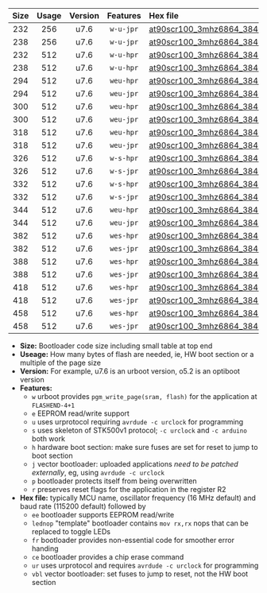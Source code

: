 |Size|Usage|Version|Features|Hex file|
|:-:|:-:|:-:|:-:|:--|
|232|256|u7.6|`w-u-jpr`|[at90scr100_3mhz6864_38400bps_ur_vbl.hex](https://raw.githubusercontent.com/stefanrueger/urboot/main//at90scr100_3mhz6864_38400bps_ur_vbl.hex)|
|238|256|u7.6|`w-u-jpr`|[at90scr100_3mhz6864_38400bps_lednop_ur_vbl.hex](https://raw.githubusercontent.com/stefanrueger/urboot/main//at90scr100_3mhz6864_38400bps_lednop_ur_vbl.hex)|
|232|512|u7.6|`w-u-hpr`|[at90scr100_3mhz6864_38400bps_ur.hex](https://raw.githubusercontent.com/stefanrueger/urboot/main//at90scr100_3mhz6864_38400bps_ur.hex)|
|238|512|u7.6|`w-u-hpr`|[at90scr100_3mhz6864_38400bps_lednop_ur.hex](https://raw.githubusercontent.com/stefanrueger/urboot/main//at90scr100_3mhz6864_38400bps_lednop_ur.hex)|
|294|512|u7.6|`weu-hpr`|[at90scr100_3mhz6864_38400bps_ee_ur.hex](https://raw.githubusercontent.com/stefanrueger/urboot/main//at90scr100_3mhz6864_38400bps_ee_ur.hex)|
|294|512|u7.6|`weu-jpr`|[at90scr100_3mhz6864_38400bps_ee_ur_vbl.hex](https://raw.githubusercontent.com/stefanrueger/urboot/main//at90scr100_3mhz6864_38400bps_ee_ur_vbl.hex)|
|300|512|u7.6|`weu-hpr`|[at90scr100_3mhz6864_38400bps_ee_lednop_ur.hex](https://raw.githubusercontent.com/stefanrueger/urboot/main//at90scr100_3mhz6864_38400bps_ee_lednop_ur.hex)|
|300|512|u7.6|`weu-jpr`|[at90scr100_3mhz6864_38400bps_ee_lednop_ur_vbl.hex](https://raw.githubusercontent.com/stefanrueger/urboot/main//at90scr100_3mhz6864_38400bps_ee_lednop_ur_vbl.hex)|
|318|512|u7.6|`weu-hpr`|[at90scr100_3mhz6864_38400bps_ee_lednop_fr_ur.hex](https://raw.githubusercontent.com/stefanrueger/urboot/main//at90scr100_3mhz6864_38400bps_ee_lednop_fr_ur.hex)|
|318|512|u7.6|`weu-jpr`|[at90scr100_3mhz6864_38400bps_ee_lednop_fr_ur_vbl.hex](https://raw.githubusercontent.com/stefanrueger/urboot/main//at90scr100_3mhz6864_38400bps_ee_lednop_fr_ur_vbl.hex)|
|326|512|u7.6|`w-s-hpr`|[at90scr100_3mhz6864_38400bps.hex](https://raw.githubusercontent.com/stefanrueger/urboot/main//at90scr100_3mhz6864_38400bps.hex)|
|326|512|u7.6|`w-s-jpr`|[at90scr100_3mhz6864_38400bps_vbl.hex](https://raw.githubusercontent.com/stefanrueger/urboot/main//at90scr100_3mhz6864_38400bps_vbl.hex)|
|332|512|u7.6|`w-s-hpr`|[at90scr100_3mhz6864_38400bps_lednop.hex](https://raw.githubusercontent.com/stefanrueger/urboot/main//at90scr100_3mhz6864_38400bps_lednop.hex)|
|332|512|u7.6|`w-s-jpr`|[at90scr100_3mhz6864_38400bps_lednop_vbl.hex](https://raw.githubusercontent.com/stefanrueger/urboot/main//at90scr100_3mhz6864_38400bps_lednop_vbl.hex)|
|344|512|u7.6|`weu-hpr`|[at90scr100_3mhz6864_38400bps_ee_lednop_fr_ce_ur.hex](https://raw.githubusercontent.com/stefanrueger/urboot/main//at90scr100_3mhz6864_38400bps_ee_lednop_fr_ce_ur.hex)|
|344|512|u7.6|`weu-jpr`|[at90scr100_3mhz6864_38400bps_ee_lednop_fr_ce_ur_vbl.hex](https://raw.githubusercontent.com/stefanrueger/urboot/main//at90scr100_3mhz6864_38400bps_ee_lednop_fr_ce_ur_vbl.hex)|
|382|512|u7.6|`wes-hpr`|[at90scr100_3mhz6864_38400bps_ee.hex](https://raw.githubusercontent.com/stefanrueger/urboot/main//at90scr100_3mhz6864_38400bps_ee.hex)|
|382|512|u7.6|`wes-jpr`|[at90scr100_3mhz6864_38400bps_ee_vbl.hex](https://raw.githubusercontent.com/stefanrueger/urboot/main//at90scr100_3mhz6864_38400bps_ee_vbl.hex)|
|388|512|u7.6|`wes-hpr`|[at90scr100_3mhz6864_38400bps_ee_lednop.hex](https://raw.githubusercontent.com/stefanrueger/urboot/main//at90scr100_3mhz6864_38400bps_ee_lednop.hex)|
|388|512|u7.6|`wes-jpr`|[at90scr100_3mhz6864_38400bps_ee_lednop_vbl.hex](https://raw.githubusercontent.com/stefanrueger/urboot/main//at90scr100_3mhz6864_38400bps_ee_lednop_vbl.hex)|
|418|512|u7.6|`wes-hpr`|[at90scr100_3mhz6864_38400bps_ee_lednop_fr.hex](https://raw.githubusercontent.com/stefanrueger/urboot/main//at90scr100_3mhz6864_38400bps_ee_lednop_fr.hex)|
|418|512|u7.6|`wes-jpr`|[at90scr100_3mhz6864_38400bps_ee_lednop_fr_vbl.hex](https://raw.githubusercontent.com/stefanrueger/urboot/main//at90scr100_3mhz6864_38400bps_ee_lednop_fr_vbl.hex)|
|458|512|u7.6|`wes-hpr`|[at90scr100_3mhz6864_38400bps_ee_lednop_fr_ce.hex](https://raw.githubusercontent.com/stefanrueger/urboot/main//at90scr100_3mhz6864_38400bps_ee_lednop_fr_ce.hex)|
|458|512|u7.6|`wes-jpr`|[at90scr100_3mhz6864_38400bps_ee_lednop_fr_ce_vbl.hex](https://raw.githubusercontent.com/stefanrueger/urboot/main//at90scr100_3mhz6864_38400bps_ee_lednop_fr_ce_vbl.hex)|

- **Size:** Bootloader code size including small table at top end
- **Useage:** How many bytes of flash are needed, ie, HW boot section or a multiple of the page size
- **Version:** For example, u7.6 is an urboot version, o5.2 is an optiboot version
- **Features:**
  + `w` urboot provides `pgm_write_page(sram, flash)` for the application at `FLASHEND-4+1`
  + `e` EEPROM read/write support
  + `u` uses urprotocol requiring `avrdude -c urclock` for programming
  + `s` uses skeleton of STK500v1 protocol; `-c urclock` and `-c arduino` both work
  + `h` hardware boot section: make sure fuses are set for reset to jump to boot section
  + `j` vector bootloader: uploaded applications *need to be patched externally*, eg, using `avrdude -c urclock`
  + `p` bootloader protects itself from being overwritten
  + `r` preserves reset flags for the application in the register R2
- **Hex file:** typically MCU name, oscillator frequency (16 MHz default) and baud rate (115200 default) followed by
  + `ee` bootloader supports EEPROM read/write
  + `lednop` "template" bootloader contains `mov rx,rx` nops that can be replaced to toggle LEDs
  + `fr` bootloader provides non-essential code for smoother error handing
  + `ce` bootloader provides a chip erase command
  + `ur` uses urprotocol and requires `avrdude -c urclock` for programming
  + `vbl` vector bootloader: set fuses to jump to reset, not the HW boot section
